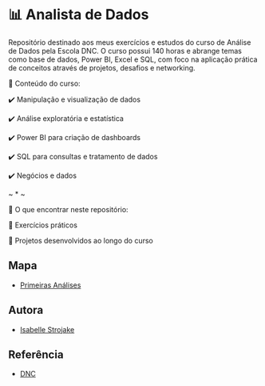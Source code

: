 
# 📊 Analista de Dados

Repositório destinado aos meus exercícios e estudos do curso de Análise de Dados pela Escola DNC. O curso possui 140 horas e abrange temas como base de dados, Power BI, Excel e SQL, com foco na aplicação prática de conceitos através de projetos, desafios e networking.


🚀 Conteúdo do curso:

✔️ Manipulação e visualização de dados

✔️ Análise exploratória e estatística

✔️ Power BI para criação de dashboards

✔️ SQL para consultas e tratamento de dados

✔️ Negócios e dados

~ * ~

📂 O que encontrar neste repositório:

📌 Exercícios práticos

📌 Projetos desenvolvidos ao longo do curso



## Mapa

- [Primeiras Análises](https://github.com/isabellestrojake/dnc-bi-analyst/tree/main/Excel/01%20-%20Primeiras%20An%C3%A1lises)

## Autora

- [Isabelle Strojake](https://www.linkedin.com/in/isabellestrojake/)


## Referência

 - [DNC](https://www.escoladnc.com.br/)
